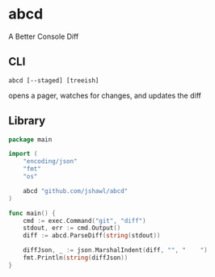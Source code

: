 # abcd

A Better Console Diff

## CLI

```
abcd [--staged] [treeish]
```

opens a pager, watches for changes, and updates the diff

## Library

```go
package main

import (
    "encoding/json"
    "fmt"
    "os"

    abcd "github.com/jshawl/abcd"
)

func main() {
    cmd := exec.Command("git", "diff")
    stdout, err := cmd.Output()
    diff := abcd.ParseDiff(string(stdout))

    diffJson, _ := json.MarshalIndent(diff, "", "    ")
    fmt.Println(string(diffJson))
}
```
